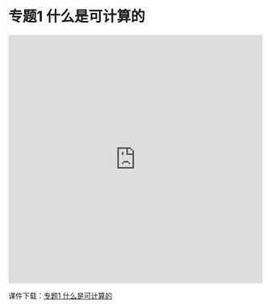 # 专题1 什么是可计算的

<iframe src="https://docs.com/d/embed/D25191802-5083-0630-1300-001963883662%7eM0da634d7-0c08-a704-2a3e-0d4e71145789" frameborder="0" scrolling="no" width="608px" height="491px" style="max-width:100%" allowfullscreen="True"></iframe>

课件下载：[专题1 什么是可计算的](https://github.com/kinggolzu/Introduction-to-Computer/blob/master/courseware/4.专题1-什么是可计算的.pptx?raw=true)